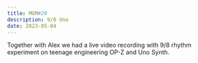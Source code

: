 ```yaml
---
title: MGM#20
description: 9/8 Uno
date: 2023-05-04
---
```


Together with Alex we had a live video recording with 9/8 rhythm experiment on teenage engineering OP-Z and Uno Synth.

<youtube-embed video="R9tg1X0riTo"></youtube-embed>
